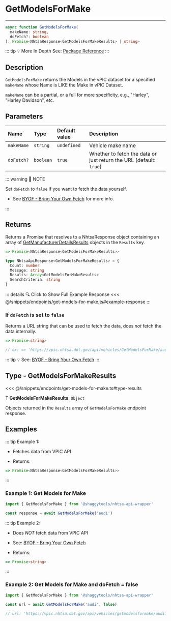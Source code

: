 # GetModelsForMake

---

```typescript
async function GetModelsForMake(
  makeName: string,
  doFetch?: boolean
): Promise<NhtsaResponse<GetModelsForMakeResults> | string>
```

::: tip :bulb: More In Depth
See: [Package Reference](../../typedoc/modules/api_endpoints_GetModelsForMake)
:::

## Description

`GetModelsForMake` returns the Models in the vPIC dataset for a specified `makeName`
whose Name is LIKE the Make in vPIC Dataset.

`makeName` can be a partial, or a full for more specificity, e.g., "Harley",
"Harley Davidson", etc.

## Parameters

| Name       | Type      | Default value | Description                                                        |
| :--------- | :-------- | :------------ | :----------------------------------------------------------------- |
| `makeName` | `string`  | `undefined`   | Vehicle make name                                                  |
| `doFetch?` | `boolean` | `true`        | Whether to fetch the data or just return the URL (default: `true`) |

::: warning 📝 NOTE

Set `doFetch` to `false` if you want to fetch the data yourself.

- See [BYOF - Bring Your Own Fetch](../../guide/bring-your-own-fetch.md#option-1-set-dofetch-to-false)
  for more info.

:::

## Returns

Returns a Promise that resolves to a NhtsaResponse object containing an array of
[GetManufacturerDetailsResults](#type-getmodelsformakeresults) objects in the
`Results` key.

```typescript
=> Promise<NhtsaResponse<GetModelsForMakeResults>>
```

```typescript
type NhtsaApiResponse<GetModelsForMakeResults> = {
  Count: number
  Message: string
  Results: Array<GetModelsForMakeResults>
  SearchCriteria: string
}
```

::: details :mag: Click to Show Full Example Response
<<< @/snippets/endpoints/get-models-for-make.ts#example-response
:::

### If `doFetch` is set to `false`

Returns a URL string that can be used to fetch the data, does _not_ fetch the data internally.

```typescript
=> Promise<string>

// ex: => 'https://vpic.nhtsa.dot.gov/api/vehicles/GetModelsForMake/audi?format=json'
```

::: tip :bulb: See: [BYOF - Bring Your Own Fetch](../../guide/bring-your-own-fetch.md#option-1-set-dofetch-to-false)
:::

## Type - GetModelsForMakeResults

<<< @/snippets/endpoints/get-models-for-make.ts#type-results

Ƭ **GetModelsForMakeResults**: `Object`

Objects returned in the `Results` array of `GetModelsForMake` endpoint response.

## Examples

::: tip Example 1:

- Fetches data from VPIC API

- Returns:

```typescript
=> Promise<NhtsaResponse<GetModelsForMakeResults>>
```

:::

### Example 1: Get Models for Make

```ts
import { GetModelsForMake } from '@shaggytools/nhtsa-api-wrapper'

const response = await GetModelsForMake('audi')
```

::: tip Example 2:

- Does _NOT_ fetch data from VPIC API

- See: [BYOF - Bring Your Own Fetch](../../guide/bring-your-own-fetch.md#option-1-set-dofetch-to-false)

- Returns:

```typescript
=> Promise<string>
```

:::

### Example 2: Get Models for Make and doFetch = false

```ts
import { GetModelsForMake } from '@shaggytools/nhtsa-api-wrapper'

const url = await GetModelsForMake('audi', false)

// url: 'https://vpic.nhtsa.dot.gov/api/vehicles/getmodelsformake/audi?format=json'
```

